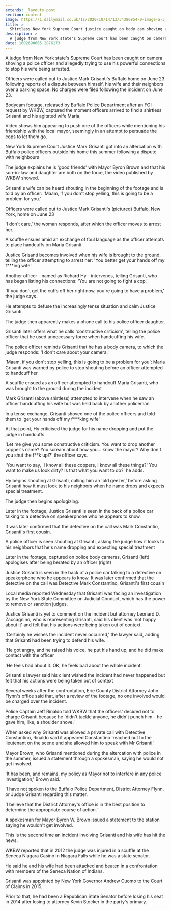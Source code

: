 ```yaml
--- 
extends: _layouts.post 
section: content 
image: https://i.dailymail.co.uk/1s/2020/10/14/13/34380854-0-image-a-3_1602677025851.jpg 
title: > 
  Shirtless New York Supreme Court justice caught on body cam shoving a police officer 
description: > 
  A judge from New York state's Supreme Court has been caught on camera shoving a police officer and allegedly trying to use his powerful connections to stop his wife being arrested.Officers were called out to Justice Mark Grisanti's (pictured) Buffalo, New York, home on June 23'I don't care,' the woman responds, after which the officer moves to arrest her.A scuffle ensues amid an exchange of foul language as the officer attempts to place handcuffs on Maria Grisanti.The police officer reminds Grisanti that he has a body camera, to which the judge responds: 'I don't care about your camera.''I have not spoken to the Buffalo Police Department, District Attorney Flynn, or Judge Grisanti regarding this matter. 
date: 1602698665.2076173 
--- 
```

A judge from New York state's Supreme Court has been caught on camera shoving a police officer and allegedly trying to use his powerful connections to stop his wife being arrested.

Officers were called out to Justice Mark Grisanti's Buffalo home on June 23 following reports of a dispute between himself, his wife and their neighbors over a parking space. No charges were filed following the incident on June 23.

Bodycam footage, released by Buffalo Police Department after an FOI request by WKBW, captured the moment officers arrived to find a shirtless Grisanti and his agitated wife Maria.

Video shows him appearing to push one of the officers while mentioning his friendship with the local mayor, seemingly in an attempt to persuade the cops to let them go.

New York Supreme Court Justice Mark Grisanti got into an altercation with Buffalo police officers outside his home this summer following a dispute with neighbours

The judge explains he is 'good friends' with Mayor Byron Brown and that his son-in-law and daughter are both on the force, the video published by WKBW showed.

Grisanti's wife can be heard shouting in the beginning of the footage and is told by an officer: 'Maam, if you don't stop yelling, this is going to be a problem for you.'

Officers were called out to Justice Mark Grisanti's (pictured) Buffalo, New York, home on June 23

'I don't care,' the woman responds, after which the officer moves to arrest her.

A scuffle ensues amid an exchange of foul language as the officer attempts to place handcuffs on Maria Grisanti.

Justice Grisanti becomes involved when his wife is brought to the ground, telling the officer attempting to arrest her: 'You better get your hands off my f***ing wife.'

Another officer - named as Richard Hy - intervenes, telling Grisanti, who has began listing his connections: 'You are not going to fight a cop.'

'If you don't get the cuffs off her right now, you're going to have a problem,' the judge says.

He attempts to defuse the increasingly tense situation and calm Justice Grisanti.

The judge then apparently makes a phone call to his police officer daughter.

Grisanti later offers what he calls 'constructive criticism', telling the police officer that he used unnecessary force when handcuffing his wife.

The police officer reminds Grisanti that he has a body camera, to which the judge responds: 'I don't care about your camera.'

'Maam, if you don't stop yelling, this is going to be a problem for you': Maria Grisanti was warned by police to stop shouting before an officer attempted to handcuff her

A scuffle ensued as an officer attempted to handcuff Maria Grisanti, who was brought to the ground during the incident

Mark Grisanti (above shirtless) attempted to intervene when he saw an officer handcuffing his wife but was held back by another policeman

In a tense exchange, Grisanti shoved one of the police officers and told them to 'get your hands off my f***king wife'

At that point, Hy criticised the judge for his name dropping and put the judge in handcuffs.

'Let me give you some constructive criticism. You want to drop another copper's name? You scream about how you… know the mayor? Why don't you shut the f**k up!?' the officer says.

'You want to say, 'I know all these coppers, I know all these things?' You want to make us look dirty? Is that what you want to do?' he adds.

Hy begins shouting at Grisanti, calling him an 'old geezer,' before asking Grisanti how it must look to his neighbors when he name drops and expects special treatment.

The judge then begins apologizing.

Later in the footage, Justice Grisanti is seen in the back of a police car talking to a detective on speakerphone who he appears to know.

It was later confirmed that the detective on the call was Mark Constantio, Grisanti's first cousin.

A police officer is seen shouting at Grisanti, asking the judge how it looks to his neighbors that he's name dropping and expecting special treatment

Later in the footage, captured on police body cameras, Grisanti (left) apologises after being berated by an officer (right)

Justice Grisanti is seen in the back of a police car talking to a detective on speakerphone who he appears to know. It was later confirmed that the detective on the call was Detective Mark Constantino, Grisanti's first cousin

Local media reported Wednesday that Grisanti was facing an investigation by the New York State Committee on Judicial Conduct, which has the power to remove or sanction judges.

Justice Grisanti is yet to comment on the incident but attorney Leonard D. Zaccagnino, who is representing Grisanti, said his client was 'not happy about it' and felt that his actions were being taken out of context.

'Certainly he wishes the incident never occurred,' the lawyer said, adding that Grisanti had been trying to defend his wife.

'He got angry, and he raised his voice, he put his hand up, and he did make contact with the officer

'He feels bad about it. OK, he feels bad about the whole incident.'

Grisanti's lawyer said his client wished the incident had never happened but felt that his actions were being taken out of context

Several weeks after the confrontation, Erie County District Attorney John Flynn's office said that, after a review of the footage, no one involved would be charged over the incident.

Police Captain Jeff Rinaldo told WKBW that the officers' decided not to charge Grisanti because he 'didn't tackle anyone, he didn't punch him - he gave him, like, a shoulder shove.'

When asked why Grisanti was allowed a private call with Detective Constantino, Rinaldo said it appeared Constantino 'reached out to the lieutenant on the scene and she allowed him to speak with Mr Grisanti.'

Mayor Brown, who Grisanti mentioned during the altercation with police in the summer, issued a statement through a spokesman, saying he would not get involved.

'It has been, and remains, my policy as Mayor not to interfere in any police investigation,' Brown said.

'I have not spoken to the Buffalo Police Department, District Attorney Flynn, or Judge Grisanti regarding this matter.

'I believe that the District Attorney's office is in the best position to determine the appropriate course of action.'

A spokesman for Mayor Byron W. Brown issued a statement to the station saying he wouldn't get involved.

This is the second time an incident involving Grisanti and his wife has hit the news.

WKBW reported that in 2012 the judge was injured in a scuffle at the Seneca Niagara Casino in Niagara Falls while he was a state senator.

He said he and his wife had been attacked and beaten in a confrontation with members of the Seneca Nation of Indians.

Grisanti was appointed by New York Governor Andrew Cuomo to the Court of Claims in 2015.

Prior to that, he had been a Republican State Senator before losing his seat in 2014 after losing to attorney Kevin Stocker in the party's primary.